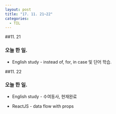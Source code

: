```yaml
---
layout: post
title: "17. 11. 21~22"
categories:
  - TIL
---
```


##11. 21

### 오늘 한 일.

-	English study - instead of, for, in case 및 단어 학습.

##11. 22

### 오늘 한 일.

-	English study - 수여동사, 현재완료

-	ReactJS - data flow with props
